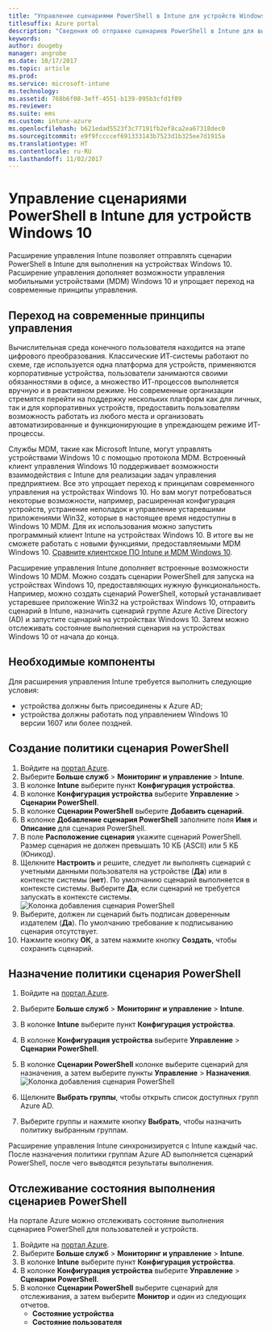 ```yaml
---
title: "Управление сценариями PowerShell в Intune для устройств Windows 10"
titlesuffix: Azure portal
description: "Сведения об отправке сценариев PowerShell в Intune для выполнения на устройствах Windows 10."
keywords: 
author: dougeby
manager: angrobe
ms.date: 10/17/2017
ms.topic: article
ms.prod: 
ms.service: microsoft-intune
ms.technology: 
ms.assetid: 768b6f08-3eff-4551-b139-095b3cfd1f89
ms.reviewer: 
ms.suite: ems
ms.custom: intune-azure
ms.openlocfilehash: b621edad5523f3c77191fb2ef8ca2ea67318dec0
ms.sourcegitcommit: e9f9fccccef691333143b7523d1b325ee7d1915a
ms.translationtype: HT
ms.contentlocale: ru-RU
ms.lasthandoff: 11/02/2017
---
```

# <a name="manage-powershell-scripts-in-intune-for-windows-10-devices"></a>Управление сценариями PowerShell в Intune для устройств Windows 10
Расширение управления Intune позволяет отправлять сценарии PowerShell в Intune для выполнения на устройствах Windows 10. Расширение управления дополняет возможности управления мобильными устройствами (MDM) Windows 10 и упрощает переход на современные принципы управления.

## <a name="moving-to-modern-management"></a>Переход на современные принципы управления
Вычислительная среда конечного пользователя находится на этапе цифрового преобразования. Классические ИТ-системы работают по схеме, где используется одна платформа для устройств, применяются корпоративные устройства, пользователи занимаются своими обязанностями в офисе, а множество ИТ-процессов выполняется вручную и в реактивном режиме. Но современные организации стремятся перейти на поддержку нескольких платформ как для личных, так и для корпоративных устройств, предоставить пользователям возможность работать из любого места и организовать автоматизированные и функционирующие в упреждающем режиме ИТ-процессы. 

Службы MDM, такие как Microsoft Intune, могут управлять устройствами Windows 10 с помощью протокола MDM. Встроенный клиент управления Windows 10 поддерживает возможности взаимодействия с Intune для реализации задач управления предприятием. Все это упрощает переход к принципам современного управления на устройствах Windows 10. Но вам могут потребоваться некоторые возможности, например, расширенная конфигурация устройств, устранение неполадок и управление устаревшими приложениями Win32, которые в настоящее время недоступны в Windows 10 MDM. Для их использования можно запустить программный клиент Intune на устройствах Windows 10. В итоге вы не сможете работать с новыми функциями, предоставляемыми MDM Windows 10. [Сравните клиентское ПО Intune и MDM Windows 10](https://docs.microsoft.com/intune-classic/deploy-use/pc-management-comparison).

Расширение управления Intune дополняет встроенные возможности Windows 10 MDM. Можно создать сценарии PowerShell для запуска на устройствах Windows 10, предоставляющих нужную функциональность. Например, можно создать сценарий PowerShell, который устанавливает устаревшее приложение Win32 на устройствах Windows 10, отправить сценарий в Intune, назначить сценарий группе Azure Active Directory (AD) и запустите сценарий на устройствах Windows 10. Затем можно отслеживать состояние выполнения сценария на устройствах Windows 10 от начала до конца.

## <a name="prerequisites"></a>Необходимые компоненты
Для расширения управления Intune требуется выполнить следующие условия:
- устройства должны быть присоединены к Azure AD;
- устройства должны работать под управлением Windows 10 версии 1607 или более поздней.

## <a name="create-a-powershell-script-policy"></a>Создание политики сценария PowerShell 
1. Войдите на [портал Azure](https://portal.azure.com).
2. Выберите **Больше служб** > **Мониторинг и управление** > **Intune**.
3. В колонке **Intune** выберите пункт **Конфигурация устройства**.
4. В колонке **Конфигурация устройства** выберите **Управление** > **Сценарии PowerShell**.
5. В колонке **Сценарии PowerShell** выберите **Добавить сценарий**.
6. В колонке **Добавление сценария PowerShell** заполните поля **Имя** и **Описание** для сценария PowerShell.
7. В поле **Расположение сценария** укажите сценарий PowerShell. Размер сценария не должен превышать 10 КБ (ASCII) или 5 КБ (Юникод).
8. Щелкните **Настроить** и решите, следует ли выполнять сценарий с учетными данными пользователя на устройстве (**Да**) или в контексте системы (**нет**). По умолчанию сценарий выполняется в контексте системы. Выберите **Да**, если сценарий не требуется запускать в контексте системы. 
  ![Колонка добавления сценария PowerShell](./media/mgmt-extension-add-script.png)
9. Выберите, должен ли сценарий быть подписан доверенным издателем (**Да**). По умолчанию требование к подписыванию сценария отсутствует. 
10. Нажмите кнопку **ОК**, а затем нажмите кнопку **Создать**, чтобы сохранить сценарий.

## <a name="assign-a-powershell-script-policy"></a>Назначение политики сценария PowerShell
1. Войдите на [портал Azure](https://portal.azure.com).
2. Выберите **Больше служб** > **Мониторинг и управление** > **Intune**.
3. В колонке **Intune** выберите пункт **Конфигурация устройства**.
4. В колонке **Конфигурация устройства** выберите **Управление** > **Сценарии PowerShell**.
5. В колонке **Сценарии PowerShell** колонке выберите сценарий для назначения, а затем выберите пункты **Управление** > **Назначения**.
  ![Колонка добавления сценария PowerShell](./media/mgmt-extension-assignments.png)
 
6. Щелкните **Выбрать группы**, чтобы открыть список доступных групп Azure AD. 
7. Выберите группы и нажмите кнопку **Выбрать**, чтобы назначить политику выбранным группам.

Расширение управления Intune синхронизируется с Intune каждый час. После назначения политики группам Azure AD выполняется сценарий PowerShell, после чего выводятся результаты выполнения. 
 
## <a name="monitor-run-status-for-powershell-scripts"></a>Отслеживание состояния выполнения сценариев PowerShell
На портале Azure можно отслеживать состояние выполнения сценариев PowerShell для пользователей и устройств.
1. Войдите на [портал Azure](https://portal.azure.com).
2. Выберите **Больше служб** > **Мониторинг и управление** > **Intune**.
3. В колонке **Intune** выберите пункт **Конфигурация устройства**.
4. В колонке **Конфигурация устройства** выберите **Управление** > **Сценарии PowerShell**.
5. В колонке **Сценарии PowerShell** выберите сценарий для отслеживания, а затем выберите **Монитор** и один из следующих отчетов.
   - **Состояние устройства**
   - **Состояние пользователя**
